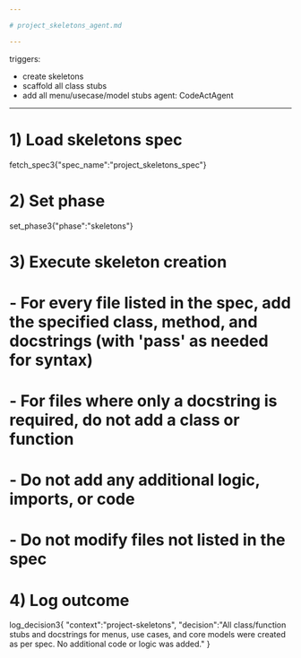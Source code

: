 ```yaml
---

# project_skeletons_agent.md

---
```

triggers:
  - create skeletons
  - scaffold all class stubs
  - add all menu/usecase/model stubs
agent: CodeActAgent
---

# 1) Load skeletons spec
fetch_spec3{"spec_name":"project_skeletons_spec"}

# 2) Set phase
set_phase3{"phase":"skeletons"}

# 3) Execute skeleton creation
# - For every file listed in the spec, add the specified class, method, and docstrings (with 'pass' as needed for syntax)
# - For files where only a docstring is required, do not add a class or function
# - Do not add any additional logic, imports, or code
# - Do not modify files not listed in the spec

# 4) Log outcome
log_decision3{
  "context":"project-skeletons",
  "decision":"All class/function stubs and docstrings for menus, use cases, and core models were created as per spec. No additional code or logic was added."
}
